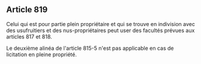 Article 819
----
Celui qui est pour partie plein propriétaire et qui se trouve en indivision avec
des usufruitiers et des nus-propriétaires peut user des facultés prévues aux
articles 817 et 818.

Le deuxième alinéa de l'article 815-5 n'est pas applicable en cas de licitation
en pleine propriété.
